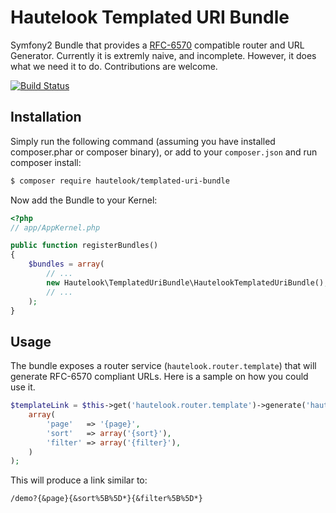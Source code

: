 Hautelook Templated URI Bundle
==============================

Symfony2 Bundle that provides a [RFC-6570][RFC-6570] compatible router and URL Generator. Currently it is extremly naive,
and incomplete. However, it does what we need it to do. Contributions are welcome.

[![Build Status](https://secure.travis-ci.org/hautelook/TemplatedUriBundle.png?branch=master)](https://travis-ci.org/hautelook/TemplatedUriBundle)

## Installation

Simply run the following command (assuming you have installed composer.phar or composer binary), or add to your `composer.json` and run composer install:

```bash
$ composer require hautelook/templated-uri-bundle
```

Now add the Bundle to your Kernel:

```php
<?php
// app/AppKernel.php

public function registerBundles()
{
    $bundles = array(
        // ...
        new Hautelook\TemplatedUriBundle\HautelookTemplatedUriBundle(),
        // ...
    );
}
```

## Usage

The bundle exposes a router service (`hautelook.router.template`) that will generate RFC-6570 compliant URLs. Here is a sample
on how you could use it.

```php
$templateLink = $this->get('hautelook.router.template')->generate('hautelook_demo_route',
    array(
        'page'   => '{page}',
        'sort'   => array('{sort}'),
        'filter' => array('{filter}'),
    )
);
```

This will produce a link similar to:

```
/demo?{&page}{&sort%5B%5D*}{&filter%5B%5D*}
```

[RFC-6570]: https://tools.ietf.org/html/rfc6570

